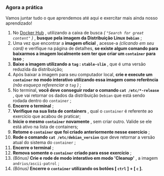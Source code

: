 
### Agora a prática

Vamos juntar tudo o que aprendemos até aqui e exercitar mais ainda nosso aprendizado!

1.  No  [Docker Hub](https://hub.docker.com/search?q=&type=image) , utilizando a caixa de busca  _(  `"Search for great content"`  )_ ,  **busque pela imagem da Distribuição Linux  `Debian`** ;
2.  Uma vez que encontrar a  **imagem oficial** , acesse-a  _(clicando em seu card)_ e verifique na página de detalhes,  **se existe algum comando para baixarmos a imagem localmente sem ter que criar um  `container`  para isso** ;
3.  **Baixe a imagem utilizando a  `tag`  :  `stable-slim`** , que é uma versão reduzida da distribuição;
4.  Após baixar a imagem para seu computador local,  **crie e execute um  `container`  no modo interativo utilizando essa imagem como referência** _(não esqueça referenciar a  `tag`  )_ ;
5.  No terminal,  **você deve conseguir rodar o comando  `cat /etc/*-release`** , que vai retornar os dados da distribuição  `Debian`  que está sendo rodada dentro do  `container`  ;
6.  **Encerre o terminal** ;
7.  **Verifique na sua lista de containers** , qual o  `container`  é referente ao exercício que acabou de praticar;
8.  **Inicie o mesmo  `container`  novamente** , sem criar outro. Valide se ele está ativo na lista de containers;
9.  **Retome o  `container`  que foi criado anteriormente nesse exercício** ;
10.  **Rode o comando  `cat /etc/debian_version`** que deve retornar a versão atual do sistema do  `container`  ;
11.  **Encerre o terminal** ;
12.  **Remova somente o  `container`  criado para esse exercício** ;
13.  _(Bônus)_ **Crie e rode de modo interativo em modo 'Cleanup'** , a imagem  `andrius/ascii-patrol`  ;
14.  _(Bônus)_ **Encerre o  `container`  utilizando os botões [  `ctrl`  ] + [  `c`  ].**

